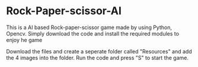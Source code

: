 # Rock-Paper-scissor-AI
This is a AI based Rock-paper-scissor game made by using Python, Opencv. Simply download the code and install the required modules to enjoy he game

Download the files and create a seperate folder called "Resources" and add the 4 images into the folder.
Run the code and press "S" to start the game.
